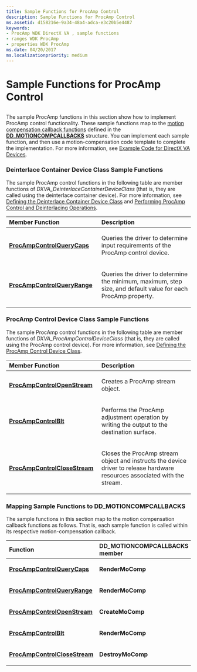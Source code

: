 ```yaml
---
title: Sample Functions for ProcAmp Control
description: Sample Functions for ProcAmp Control
ms.assetid: d158216e-9a34-48a4-adca-e3c20b5e4487
keywords:
- ProcAmp WDK DirectX VA , sample functions
- ranges WDK ProcAmp
- properties WDK ProcAmp
ms.date: 04/20/2017
ms.localizationpriority: medium
---
```


# Sample Functions for ProcAmp Control


## <span id="ddk_sample_functions_for_procamp_control_gg"></span><span id="DDK_SAMPLE_FUNCTIONS_FOR_PROCAMP_CONTROL_GG"></span>


The sample ProcAmp functions in this section show how to implement ProcAmp control functionality. These sample functions map to the [motion compensation callback functions](motion-compensation-callbacks.md) defined in the [**DD\_MOTIONCOMPCALLBACKS**](/windows/desktop/api/ddrawint/ns-ddrawint-dd_motioncompcallbacks) structure. You can implement each sample function, and then use a motion-compensation code template to complete the implementation. For more information, see [Example Code for DirectX VA Devices](example-code-for-directx-va-devices.md).

### <span id="Deinterlace_Container_Device_Class_Sample_Functions"></span><span id="deinterlace_container_device_class_sample_functions"></span><span id="DEINTERLACE_CONTAINER_DEVICE_CLASS_SAMPLE_FUNCTIONS"></span>Deinterlace Container Device Class Sample Functions

The sample ProcAmp control functions in the following table are member functions of *DXVA\_DeinterlaceContainerDeviceClass* (that is, they are called using the deinterlace container device). For more information, see [Defining the Deinterlace Container Device Class](defining-the-deinterlace-container-device-class.md) and [Performing ProcAmp Control and Deinterlacing Operations](performing-procamp-control-and-deinterlacing-operations.md).

<table>
<colgroup>
<col width="50%" />
<col width="50%" />
</colgroup>
<thead>
<tr class="header">
<th align="left">Member Function</th>
<th align="left">Description</th>
</tr>
</thead>
<tbody>
<tr class="odd">
<td align="left"><p><a href="https://docs.microsoft.com/windows-hardware/drivers/display/dxva-deinterlacecontainerdeviceclass-procampcontrolquerycaps" data-raw-source="[&lt;strong&gt;ProcAmpControlQueryCaps&lt;/strong&gt;](./dxva-deinterlacecontainerdeviceclass-procampcontrolquerycaps.md)"><strong>ProcAmpControlQueryCaps</strong></a></p></td>
<td align="left"><p>Queries the driver to determine input requirements of the ProcAmp control device.</p></td>
</tr>
<tr class="even">
<td align="left"><p><a href="https://docs.microsoft.com/windows-hardware/drivers/display/dxva-deinterlacecontainerdeviceclass-procampcontrolqueryrange" data-raw-source="[&lt;strong&gt;ProcAmpControlQueryRange&lt;/strong&gt;](./dxva-deinterlacecontainerdeviceclass-procampcontrolqueryrange.md)"><strong>ProcAmpControlQueryRange</strong></a></p></td>
<td align="left"><p>Queries the driver to determine the minimum, maximum, step size, and default value for each ProcAmp property.</p></td>
</tr>
</tbody>
</table>

 

### <span id="ProcAmp_Control_Device_Class_Sample_Functions"></span><span id="procamp_control_device_class_sample_functions"></span><span id="PROCAMP_CONTROL_DEVICE_CLASS_SAMPLE_FUNCTIONS"></span>ProcAmp Control Device Class Sample Functions

The sample ProcAmp control functions in the following table are member functions of *DXVA\_ProcAmpControlDeviceClass* (that is, they are called using the ProcAmp control device). For more information, see [Defining the ProcAmp Control Device Class](defining-the-procamp-control-device-class.md).

<table>
<colgroup>
<col width="50%" />
<col width="50%" />
</colgroup>
<thead>
<tr class="header">
<th align="left">Member Function</th>
<th align="left">Description</th>
</tr>
</thead>
<tbody>
<tr class="odd">
<td align="left"><p><a href="https://docs.microsoft.com/windows-hardware/drivers/display/dxva-procampcontroldeviceclass-procampcontrolopenstream" data-raw-source="[&lt;strong&gt;ProcAmpControlOpenStream&lt;/strong&gt;](./dxva-procampcontroldeviceclass-procampcontrolopenstream.md)"><strong>ProcAmpControlOpenStream</strong></a></p></td>
<td align="left"><p>Creates a ProcAmp stream object.</p></td>
</tr>
<tr class="even">
<td align="left"><p><a href="https://docs.microsoft.com/windows-hardware/drivers/display/dxva-procampcontroldeviceclass-procampcontrolblt" data-raw-source="[&lt;strong&gt;ProcAmpControlBlt&lt;/strong&gt;](./dxva-procampcontroldeviceclass-procampcontrolblt.md)"><strong>ProcAmpControlBlt</strong></a></p></td>
<td align="left"><p>Performs the ProcAmp adjustment operation by writing the output to the destination surface.</p></td>
</tr>
<tr class="odd">
<td align="left"><p><a href="https://docs.microsoft.com/windows-hardware/drivers/display/dxva-procampcontroldeviceclass-procampcontrolclosestream" data-raw-source="[&lt;strong&gt;ProcAmpControlCloseStream&lt;/strong&gt;](./dxva-procampcontroldeviceclass-procampcontrolclosestream.md)"><strong>ProcAmpControlCloseStream</strong></a></p></td>
<td align="left"><p>Closes the ProcAmp stream object and instructs the device driver to release hardware resources associated with the stream.</p></td>
</tr>
</tbody>
</table>

 

### <span id="Mapping_Sample_Functions_to_DD_MOTIONCOMPCALLBACKS"></span><span id="mapping_sample_functions_to_dd_motioncompcallbacks"></span><span id="MAPPING_SAMPLE_FUNCTIONS_TO_DD_MOTIONCOMPCALLBACKS"></span>Mapping Sample Functions to DD\_MOTIONCOMPCALLBACKS

The sample functions in this section map to the motion compensation callback functions as follows. That is, each sample function is called within its respective motion-compensation callback.

<table>
<colgroup>
<col width="50%" />
<col width="50%" />
</colgroup>
<thead>
<tr class="header">
<th align="left">Function</th>
<th align="left">DD_MOTIONCOMPCALLBACKS member</th>
</tr>
</thead>
<tbody>
<tr class="odd">
<td align="left"><p><a href="https://docs.microsoft.com/windows-hardware/drivers/display/dxva-deinterlacecontainerdeviceclass-procampcontrolquerycaps" data-raw-source="[&lt;strong&gt;ProcAmpControlQueryCaps&lt;/strong&gt;](./dxva-deinterlacecontainerdeviceclass-procampcontrolquerycaps.md)"><strong>ProcAmpControlQueryCaps</strong></a></p></td>
<td align="left"><p><strong>RenderMoComp</strong></p></td>
</tr>
<tr class="even">
<td align="left"><p><a href="https://docs.microsoft.com/windows-hardware/drivers/display/dxva-deinterlacecontainerdeviceclass-procampcontrolqueryrange" data-raw-source="[&lt;strong&gt;ProcAmpControlQueryRange&lt;/strong&gt;](./dxva-deinterlacecontainerdeviceclass-procampcontrolqueryrange.md)"><strong>ProcAmpControlQueryRange</strong></a></p></td>
<td align="left"><p><strong>RenderMoComp</strong></p></td>
</tr>
<tr class="odd">
<td align="left"><p><a href="https://docs.microsoft.com/windows-hardware/drivers/display/dxva-procampcontroldeviceclass-procampcontrolopenstream" data-raw-source="[&lt;strong&gt;ProcAmpControlOpenStream&lt;/strong&gt;](./dxva-procampcontroldeviceclass-procampcontrolopenstream.md)"><strong>ProcAmpControlOpenStream</strong></a></p></td>
<td align="left"><p><strong>CreateMoComp</strong></p></td>
</tr>
<tr class="even">
<td align="left"><p><a href="https://docs.microsoft.com/windows-hardware/drivers/display/dxva-procampcontroldeviceclass-procampcontrolblt" data-raw-source="[&lt;strong&gt;ProcAmpControlBlt&lt;/strong&gt;](./dxva-procampcontroldeviceclass-procampcontrolblt.md)"><strong>ProcAmpControlBlt</strong></a></p></td>
<td align="left"><p><strong>RenderMoComp</strong></p></td>
</tr>
<tr class="odd">
<td align="left"><p><a href="https://docs.microsoft.com/windows-hardware/drivers/display/dxva-procampcontroldeviceclass-procampcontrolclosestream" data-raw-source="[&lt;strong&gt;ProcAmpControlCloseStream&lt;/strong&gt;](./dxva-procampcontroldeviceclass-procampcontrolclosestream.md)"><strong>ProcAmpControlCloseStream</strong></a></p></td>
<td align="left"><p><strong>DestroyMoComp</strong></p></td>
</tr>
</tbody>
</table>

 

 

